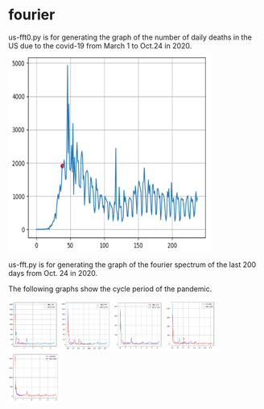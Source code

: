 # fourier

us-fft0.py is for generating the graph of the number of daily deaths in the US due to the covid-19 from March 1 to Oct.24 in 2020.
<img src="./fig1.png" height=400 width=400>

us-fft.py is for generating the graph of the fourier spectrum of the last 200 days from Oct. 24 in 2020.

The following graphs show the cycle period of the pandemic.

<img src="./180.png" height=100 width=100>
<img src="./150.png" height=100 width=100>
<img src="./120.png" height=100 width=100>
<img src="./90.png" height=100 width=100>
<img src="./38.png" height=100 width=100>
